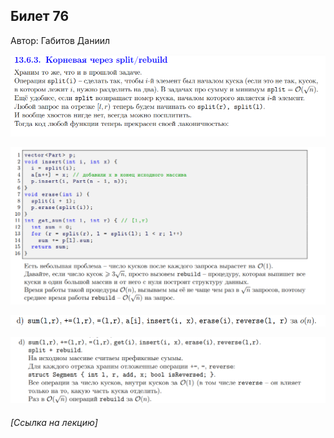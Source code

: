 ## Билет 76
Автор: Габитов Даниил

<p align="center">
  <img src="https://github.com/DanielGabitov/HSEAlgo2020/raw/master/algo_data/ticket_76_1.png" alt="home"/>
</p>

<p align="center">
  <img src="https://github.com/DanielGabitov/HSEAlgo2020/raw/master/algo_data/ticket_76_2.png" alt="home"/>
</p>

<p align="center">
  <img src="https://github.com/DanielGabitov/HSEAlgo2020/raw/master/algo_data/ticket_76_3.png" alt="home"/>
</p>

<p align="center">
  <img src="https://github.com/DanielGabitov/HSEAlgo2020/raw/master/algo_data/ticket_76_4.png" alt="home"/>
</p>

###### [Ссылка на лекцию]
